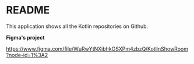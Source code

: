 # README

This application shows all the Kotlin repositories on Github.

**Figma's project**

https://www.figma.com/file/WuRwYtNXibhkOSXPm4zbzQ/KotlinShowRoom?node-id=1%3A2

